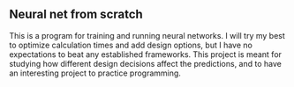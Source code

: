 <h2>Neural net from scratch</h2>
<p>This is a program for training and running neural networks. I will try my best to optimize calculation times and add design options, but I have no expectations to beat any established frameworks. This project is meant for studying how different design decisions affect the predictions, and to have an interesting project to practice programming.</p>

